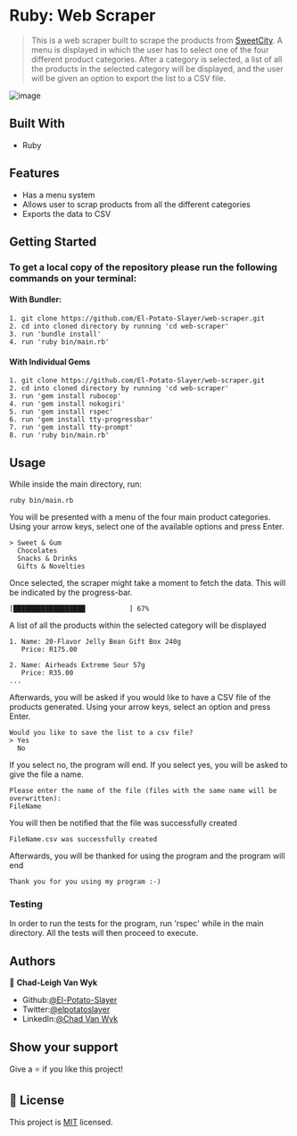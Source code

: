 
# Ruby: Web Scraper
> This is a web scraper built to scrape the products from [SweetCity](https://www/sweetcity.co.za). A menu is displayed in which the user has to select one of the four different product categories. After a category is selected, a list of all the products in the selected category will be displayed, and the user will be given an option to export the list to a CSV file. 

![image](https://user-images.githubusercontent.com/43865875/95991741-6e31b280-0e2d-11eb-8b6c-ddf249e299c9.png)

## Built With

- Ruby

## Features
- Has a menu system
- Allows user to scrap products from all the different categories
- Exports the data to CSV

## Getting Started

### To get a local copy of the repository please run the following commands on your terminal:
#### With Bundler:
    1. git clone https://github.com/El-Potato-Slayer/web-scraper.git
    2. cd into cloned directory by running 'cd web-scraper'
    3. run 'bundle install'
    4. run 'ruby bin/main.rb'

#### With Individual Gems
    1. git clone https://github.com/El-Potato-Slayer/web-scraper.git
    2. cd into cloned directory by running 'cd web-scraper'
    3. run 'gem install rubocop'
    4. run 'gem install nokogiri'
    5. run 'gem install rspec'
    6. run 'gem install tty-progressbar'
    7. run 'gem install tty-prompt'
    8. run 'ruby bin/main.rb'
    

## Usage
While inside the main directory, run:

    ruby bin/main.rb
    
You will be presented with a menu of the four main product categories. Using your arrow keys, select one of the available options and press Enter.

    > Sweet & Gum
      Chocolates
      Snacks & Drinks
      Gifts & Novelties
     
Once selected, the scraper might take a moment to fetch the data. This will be indicated by the progress-bar.

    [██████████████████           ] 67%
    
A list of all the products within the selected category will be displayed

    1. Name: 20-Flavor Jelly Bean Gift Box 240g
       Price: R175.00
       
    2. Name: Airheads Extreme Sour 57g
       Price: R35.00
    ...
    
Afterwards, you will be asked if you would like to have a CSV file of the products generated. Using your arrow keys, select an option and press Enter.

    Would you like to save the list to a csv file?
    > Yes
      No
      
If you select no, the program will end. If you select yes, you will be asked to give the file a name.

    Please enter the name of the file (files with the same name will be overwritten):
    FileName
    
You will then be notified that the file was successfully created

    FileName.csv was successfully created
    
Afterwards, you will be thanked for using the program and the program will end

    Thank you for you using my program :-)
    
### Testing
In order to run the tests for the program, run 'rspec' while in the main directory. All the tests will then proceed to execute.

## Authors

👤 **Chad-Leigh Van Wyk**

- Github:[@El-Potato-Slayer](https://github.com/El-Potato-Slayer)
- Twitter:[@elpotatoslayer](https://twitter.com/elpotatoslayer)
- LinkedIn:[@Chad Van Wyk](https://www.linkedin.com/in/chad-van-wyk-4228b21a6/?originalSubdomain=za)


## Show your support

Give a ⭐️ if you like this project!

## 📝 License

This project is [MIT](lic.url) licensed.

